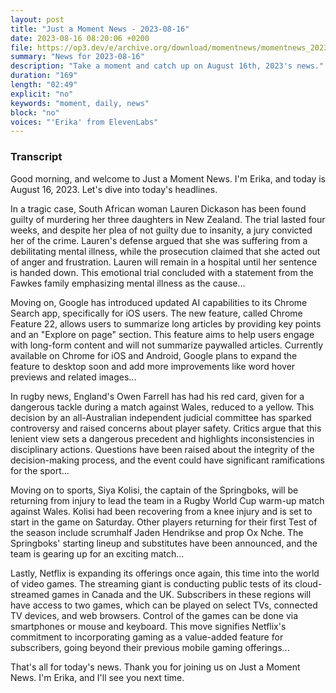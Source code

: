 ```yaml
---
layout: post
title: "Just a Moment News - 2023-08-16"
date: 2023-08-16 08:20:06 +0200
file: https://op3.dev/e/archive.org/download/momentnews/momentnews_2023-08-16.mp3
summary: "News for 2023-08-16"
description: "Take a moment and catch up on August 16th, 2023's news."
duration: "169"
length: "02:49"
explicit: "no"
keywords: "moment, daily, news"
block: "no"
voices: "'Erika' from ElevenLabs"
---
```


### Transcript

Good morning, and welcome to Just a Moment News. I'm Erika, and today is August 16, 2023. Let's dive into today's headlines.

In a tragic case, South African woman Lauren Dickason has been found guilty of murdering her three daughters in New Zealand. The trial lasted four weeks, and despite her plea of not guilty due to insanity, a jury convicted her of the crime. Lauren's defense argued that she was suffering from a debilitating mental illness, while the prosecution claimed that she acted out of anger and frustration. Lauren will remain in a hospital until her sentence is handed down. This emotional trial concluded with a statement from the Fawkes family emphasizing mental illness as the cause...

Moving on, Google has introduced updated AI capabilities to its Chrome Search app, specifically for iOS users. The new feature, called Chrome Feature 22, allows users to summarize long articles by providing key points and an "Explore on page" section. This feature aims to help users engage with long-form content and will not summarize paywalled articles. Currently available on Chrome for iOS and Android, Google plans to expand the feature to desktop soon and add more improvements like word hover previews and related images...

In rugby news, England's Owen Farrell has had his red card, given for a dangerous tackle during a match against Wales, reduced to a yellow. This decision by an all-Australian independent judicial committee has sparked controversy and raised concerns about player safety. Critics argue that this lenient view sets a dangerous precedent and highlights inconsistencies in disciplinary actions. Questions have been raised about the integrity of the decision-making process, and the event could have significant ramifications for the sport...

Moving on to sports, Siya Kolisi, the captain of the Springboks, will be returning from injury to lead the team in a Rugby World Cup warm-up match against Wales. Kolisi had been recovering from a knee injury and is set to start in the game on Saturday. Other players returning for their first Test of the season include scrumhalf Jaden Hendrikse and prop Ox Nche. The Springboks' starting lineup and substitutes have been announced, and the team is gearing up for an exciting match...

Lastly, Netflix is expanding its offerings once again, this time into the world of video games. The streaming giant is conducting public tests of its cloud-streamed games in Canada and the UK. Subscribers in these regions will have access to two games, which can be played on select TVs, connected TV devices, and web browsers. Control of the games can be done via smartphones or mouse and keyboard. This move signifies Netflix's commitment to incorporating gaming as a value-added feature for subscribers, going beyond their previous mobile gaming offerings...

That's all for today's news. Thank you for joining us on Just a Moment News. I'm Erika, and I'll see you next time.
